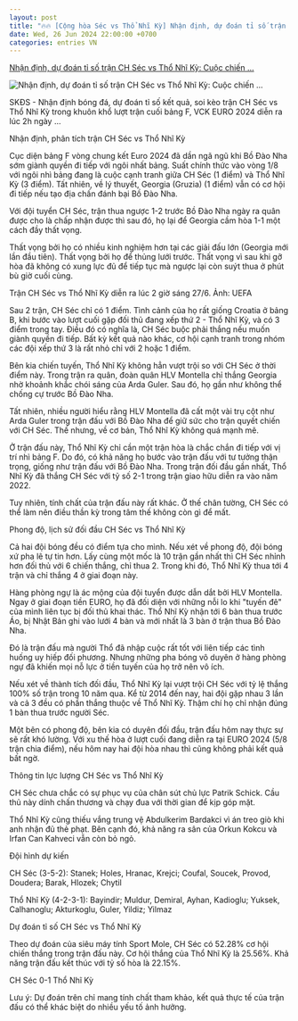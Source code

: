 ```yaml
---
layout: post
title: "🔥🔥 [Cộng hòa Séc vs Thổ Nhĩ Kỳ] Nhận định, dự đoán tỉ số trận CH Séc vs Thổ Nhĩ Kỳ: Cuộc chiến ..."
date: Wed, 26 Jun 2024 22:00:00 +0700
categories: entries VN
---
```

[Nhận định, dự đoán tỉ số trận CH Séc vs Thổ Nhĩ Kỳ: Cuộc chiến ...](https://suckhoedoisong.vn/nhan-dinh-du-doan-ti-so-tran-ch-sec-vs-tho-nhi-ky-cuoc-chien-gianh-ve-di-tiep-169240626174547256.htm)

![Nhận định, dự đoán tỉ số trận CH Séc vs Thổ Nhĩ Kỳ: Cuộc chiến ...](https://suckhoedoisong.qltns.mediacdn.vn/zoom/600_315/324455921873985536/2024/6/26/ch-sec-vs-tho-nhi-ky-1719398450527878112233-0-38-556-928-crop-17193985833891319057819.jpg)

SKĐS - Nhận định bóng đá, dự đoán tỉ số kết quả, soi kèo trận CH Séc vs Thổ Nhĩ Kỳ trong khuôn khổ lượt trận cuối bảng F, VCK EURO 2024 diễn ra lúc 2h ngày ...

Nhận định, phân tích trận CH Séc vs Thổ Nhĩ Kỳ

Cục diện bảng F vòng chung kết Euro 2024 đã dần ngã ngũ khi Bồ Đào Nha sớm giành quyền đi tiếp với ngôi nhất bảng. Suất chính thức vào vòng 1/8 với ngôi nhì bảng đang là cuộc cạnh tranh giữa CH Séc (1 điểm) và Thổ Nhĩ Kỳ (3 điểm). Tất nhiên, về lý thuyết, Georgia (Gruzia) (1 điểm) vẫn có cơ hội đi tiếp nếu tạo địa chấn đánh bại Bồ Đào Nha.

Với đội tuyển CH Séc, trận thua ngược 1-2 trước Bồ Đào Nha ngày ra quân được cho là chấp nhận được thì sau đó, họ lại để Georgia cầm hòa 1-1 một cách đầy thất vọng.

Thất vọng bởi họ có nhiều kinh nghiệm hơn tại các giải đấu lớn (Georgia mới lần đầu tiên). Thất vọng bởi họ để thủng lưới trước. Thất vọng vì sau khi gỡ hòa đã không có xung lực đủ để tiếp tục mà ngược lại còn suýt thua ở phút bù giờ cuối cùng.

Trận CH Séc vs Thổ Nhĩ Kỳ diễn ra lúc 2 giờ sáng 27/6. Ảnh: UEFA

Sau 2 trận, CH Séc chỉ có 1 điểm. Tình cảnh của họ rất giống Croatia ở bảng B, khi bước vào lượt cuối gặp đối thủ đang xếp thứ 2 - Thổ Nhĩ Kỳ, và có 3 điểm trong tay. Điều đó có nghĩa là, CH Séc buộc phải thắng nếu muốn giành quyền đi tiếp. Bất kỳ kết quả nào khác, cơ hội cạnh tranh trong nhóm các đội xếp thứ 3 là rất nhỏ chỉ với 2 hoặc 1 điểm.

Bên kia chiến tuyến, Thổ Nhĩ Kỳ không hẳn vượt trội so với CH Séc ở thời điểm này. Trong trận ra quân, đoàn quân HLV Montella chỉ thắng Georgia nhờ khoảnh khắc chói sáng của Arda Guler. Sau đó, họ gần như không thể chống cự trước Bồ Đào Nha.

Tất nhiên, nhiều người hiểu rằng HLV Montella đã cất một vài trụ cột như Arda Guler trong trận đấu với Bồ Đào Nha để giữ sức cho trận quyết chiến với CH Séc. Thế nhưng, về cơ bản, Thổ Nhĩ Kỳ không quá mạnh mẽ.

Ở trận đấu này, Thổ Nhĩ Kỳ chỉ cần một trận hòa là chắc chắn đi tiếp với vị trí nhì bảng F. Do đó, có khả năng họ bước vào trận đấu với tư tưởng thận trọng, giống như trận đấu với Bồ Đào Nha. Trong trận đối đầu gần nhất, Thổ Nhĩ Kỳ đã thắng CH Séc với tỷ số 2-1 trong trận giao hữu diễn ra vào năm 2022.

Tuy nhiên, tính chất của trận đấu này rất khác. Ở thế chân tường, CH Séc có thể làm nên điều thần kỳ trong tâm thế không còn gì để mất.

Phong độ, lịch sử đối đầu CH Séc vs Thổ Nhĩ Kỳ

Cả hai đội bóng đều có điểm tựa cho mình. Nếu xét về phong độ, đội bóng xứ pha lê tự tin hơn. Lấy cùng một mốc là 10 trận gần nhất thì CH Séc nhỉnh hơn đối thủ với 6 chiến thắng, chỉ thua 2. Trong khi đó, Thổ Nhĩ Kỳ thua tới 4 trận và chỉ thắng 4 ở giai đoạn này.

Hàng phòng ngự là ác mộng của đội tuyển được dẫn dắt bởi HLV Montella. Ngay ở giai đoạn tiền EURO, họ đã đối diện với những nỗi lo khi "tuyến đê" của mình liên tục bị đối thủ khai thác. Thổ Nhĩ Kỳ nhận tới 6 bàn thua trước Áo, bị Nhật Bản ghi vào lưới 4 bàn và mới nhất là 3 bàn ở trận thua Bồ Đào Nha.

Đó là trận đấu mà người Thổ đã nhập cuộc rất tốt với liên tiếp các tình huống uy hiếp đối phương. Nhưng những pha bóng vô duyên ở hàng phòng ngự đã khiến mọi nỗ lực ở tiền tuyến của họ trở nên vô ích.

Nếu xét về thành tích đối đầu, Thổ Nhĩ Kỳ lại vượt trội CH Séc với tỷ lệ thắng 100% số trận trong 10 năm qua. Kể từ 2014 đến nay, hai đội gặp nhau 3 lần và cả 3 đều có phần thắng thuộc về Thổ Nhĩ Kỳ. Thậm chí họ chỉ nhận đúng 1 bàn thua trước người Séc.

Một bên có phong độ, bên kia có duyên đối đầu, trận đấu hôm nay thực sự sẽ rất khó lường. Với xu thế hòa ở lượt cuối đang diễn ra tại EURO 2024 (5/8 trận chia điểm), nếu hôm nay hai đội hòa nhau thì cũng không phải kết quả bất ngờ.

Thông tin lực lượng CH Séc vs Thổ Nhĩ Kỳ

CH Séc chưa chắc có sự phục vụ của chân sút chủ lực Patrik Schick. Cầu thủ này dính chấn thương và chạy đua với thời gian để kịp góp mặt.

Thổ Nhĩ Kỳ cũng thiếu vắng trung vệ Abdulkerim Bardakci vì án treo giò khi anh nhận đủ thẻ phạt. Bên cạnh đó, khả năng ra sân của Orkun Kokcu và Irfan Can Kahveci vẫn còn bỏ ngỏ.

Đội hình dự kiến

CH Séc (3-5-2): Stanek; Holes, Hranac, Krejci; Coufal, Soucek, Provod, Doudera; Barak, Hlozek; Chytil

Thổ Nhĩ Kỳ (4-2-3-1): Bayindir; Muldur, Demiral, Ayhan, Kadioglu; Yuksek, Calhanoglu; Akturkoglu, Guler, Yildiz; Yilmaz

Dự đoán tỉ số CH Séc vs Thổ Nhĩ Kỳ

Theo dự đoán của siêu máy tính Sport Mole, CH Séc có 52.28% cơ hội chiến thắng trong trận đấu này. Cơ hội thắng của Thổ Nhĩ Kỳ là 25.56%. Khả năng trận đấu kết thúc với tỷ số hòa là 22.15%.

CH Séc 0-1 Thổ Nhĩ Kỳ

Lưu ý: Dự đoán trên chỉ mang tính chất tham khảo, kết quả thực tế của trận đấu có thể khác biệt do nhiều yếu tố ảnh hưởng.

